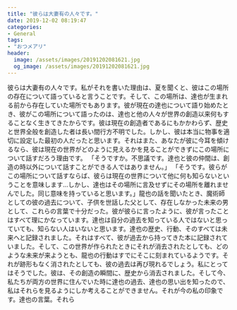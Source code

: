 ```yaml
---
title: "彼らは大妻有の人々です。"
date: 2019-12-02 08:19:47
categories:
- General
tags:
- "おつメアリ"
header:
  image: /assets/images/20191202081621.jpg
  og_image: /assets/images/20191202081621.jpg
---
```


彼らは大妻有の人々です。私がそれを書いた理由は、夏を聞くと、彼はこの場所の存在について語っていると言うことです。そして、この場所は、達也が生まれる前から存在していた場所でもあります。彼が現在の達也について語り始めたとき、彼がこの場所について語ったのは、達也と他の人々が世界の創造以来何もすることなく生きてきたからです。彼は現在の創造者であるにもかかわらず、歴史と世界全般を創造した者は長い間行方不明でした。しかし、彼は本当に物事を適切に設定した最初の人だったと思います。それはまた、あなたが彼に今耳を傾けるなら、彼は現在の世界がどのように見えるかを見ることができずにこの場所について話すだろう理由です。 「そうですか。不思議です。達也と彼の仲間は、創造の時以外について話すことができる人ではありません。」 「そうです。彼らがこの場所について話すならば、彼らは現在の世界について他に何も知らないということを意味します...しかし、達也はその場所に言及せずにその場所を離れませんでした。同じ意味を持っていると思います。」龍也の話を聞いたとき、魔術師としての彼の過去について、子供を世話した父として、存在しなかった未来の男として、これらの言葉で十分だった。彼が彼らに言ったように、彼が言ったことはすべて理にかなっています。達也は自分の過去を知っている人ではないと思っていても、知らない人はいないと思います。達也の歴史、行動、そのすべては未来へと記録されました。それはすべて、彼が過去から持ってきた本に記録されていました。そして、この世界が作られたときにそれが消去されたとしても、どのような未来が来ようとも、龍也の行動はすでにそこに刻まれているようです。それが跡形もなく消されたとしても、彼の過去は再び現れるでしょう。私にとってはそうでした。彼は、その創造の瞬間に、歴史から消去されました。そして今、私たちが両方の世界に住んでいた時に達也の過去、達也の思い出を知ったので、私はそれらを見るようにしか考えることができません。それが今の私の印象です。達也の言葉。それら
